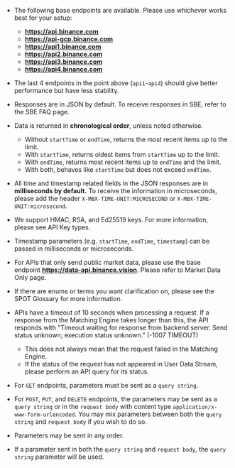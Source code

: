 * The following base endpoints are available. Please use whichever works best for your setup:
  * **<https://api.binance.com>**
  * **<https://api-gcp.binance.com>**
  * **<https://api1.binance.com>**
  * **<https://api2.binance.com>**
  * **<https://api3.binance.com>**
  * **<https://api4.binance.com>**
* The last 4 endpoints in the point above (`api1`-`api4`) should give better performance but have less stability.
* Responses are in JSON by default. To receive responses in SBE, refer to the SBE FAQ page.
* Data is returned in **chronological order**, unless noted otherwise.
  * Without `startTime` or `endTime`, returns the most recent items up to the limit.
  * With `startTime`, returns oldest items from `startTime` up to the limit.
  * With `endTime`, returns most recent items up to `endTime` and the limit.
  * With both, behaves like `startTime` but does not exceed `endTime`.
* All time and timestamp related fields in the JSON responses are in **milliseconds by default.** To receive the information in microseconds, please add the header `X-MBX-TIME-UNIT:MICROSECOND` or `X-MBX-TIME-UNIT:microsecond`.
* We support HMAC, RSA, and Ed25519 keys. For more information, please see API Key types.
* Timestamp parameters (e.g. `startTime`, `endTime`, `timestamp`) can be passed in milliseconds or microseconds.
* For APIs that only send public market data, please use the base endpoint **<https://data-api.binance.vision>**. Please refer to Market Data Only page.
* If there are enums or terms you want clarification on, please see the SPOT Glossary for more information.
* APIs have a timeout of 10 seconds when processing a request. If a response from the Matching Engine takes longer than this, the API responds with "Timeout waiting for response from backend server. Send status unknown; execution status unknown." (-1007 TIMEOUT)
  * This does not always mean that the request failed in the Matching Engine.
  * If the status of the request has not appeared in User Data Stream, please perform an API query for its status.


* For `GET` endpoints, parameters must be sent as a `query string`.
* For `POST`, `PUT`, and `DELETE` endpoints, the parameters may be sent as a
  `query string` or in the `request body` with content type
  `application/x-www-form-urlencoded`. You may mix parameters between both the
  `query string` and `request body` if you wish to do so.
* Parameters may be sent in any order.
* If a parameter sent in both the `query string` and `request body`, the
  `query string` parameter will be used.